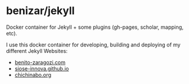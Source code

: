 # benizar/jekyll
 
Docker container for Jekyll + some plugins (gh-pages, scholar, mapping, etc).

I use this docker container for developing, building and deploying of my different Jekyll Websites:
- [benito-zaragozi.com](http://benito-zaragozi.com/)
- [siose-innova.github.io](https://siose-innova.github.io/)
- [chichinabo.org](http://www.chichinabo.org/)

